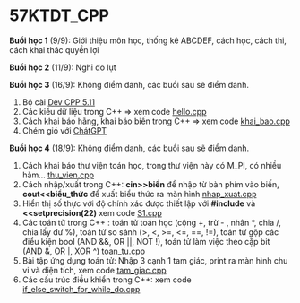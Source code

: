 # 57KTDT_CPP

**Buổi học 1** (9/9): Giới thiệu môn học, thống kê ABCDEF, cách học, cách thi, cách khai thác quyền lợi

**Buổi học 2** (11/9): Nghỉ do lụt

**Buổi học 3** (16/9): Không điểm danh, các buổi sau sẽ điểm danh.

  1. Bộ cài [Dev CPP 5.11](https://orwelldevcpp.blogspot.com/2015/04/dev-c-511-released.html)
  2. Các kiểu dữ liệu trong C++ => xem code [hello.cpp](code/hello.cpp)
  3. Cách khai báo hằng, khai báo biến trong C++ => xem code [khai_bao.cpp](code/khai_bao.cpp)
  4. Chém gió với [ChátGPT](https://chatgpt.com/share/66e7da28-e030-800a-a62e-0e1b4ee0fae7)

**Buổi học 4** (18/9): Không điểm danh, các buổi sau sẽ điểm danh.

  1. Cách khai báo thư viện toán học, trong thư viện này có M_PI, có nhiều hàm... [thu_vien.cpp](code/thu_vien.cpp)
  2. Cách nhập/xuất trong C++: **cin>>biến** để nhập từ bàn phím vào biến, **cout<<biểu_thức** để xuất biểu thức ra màn hình [nhap_xuat.cpp](code/nhap_xuat.cpp)
  3. Hiển thị số thực với độ chính xác được thiết lập với **#include<iomanip>** và **<<setprecision(22)** xem code [S1.cpp](code/S1.cpp)
  4. Các toán tử trong C++ : toán tử toán học (cộng +, trừ - , nhân *, chia /, chia lấy dư %), toán tử so sánh (>, <, >=, <=, ==, !=), toán tử gộp các điều kiện bool (AND &&, OR ||, NOT !), toán tử làm việc theo cặp bit (AND &, OR |, XOR ^) [toan_tu.cpp](code/toan_tu.cpp)
  5. Bài tập ứng dụng toán tử: Nhập 3 cạnh 1 tam giác, print ra màn hình chu vi và diện tích, xem code [tam_giac.cpp](code/tam_giac.cpp)
  6. Các cấu trúc điều khiển trong C++: xem code [if_else_switch_for_while_do.cpp](code/if_else_switch_for_while_do.cpp)
